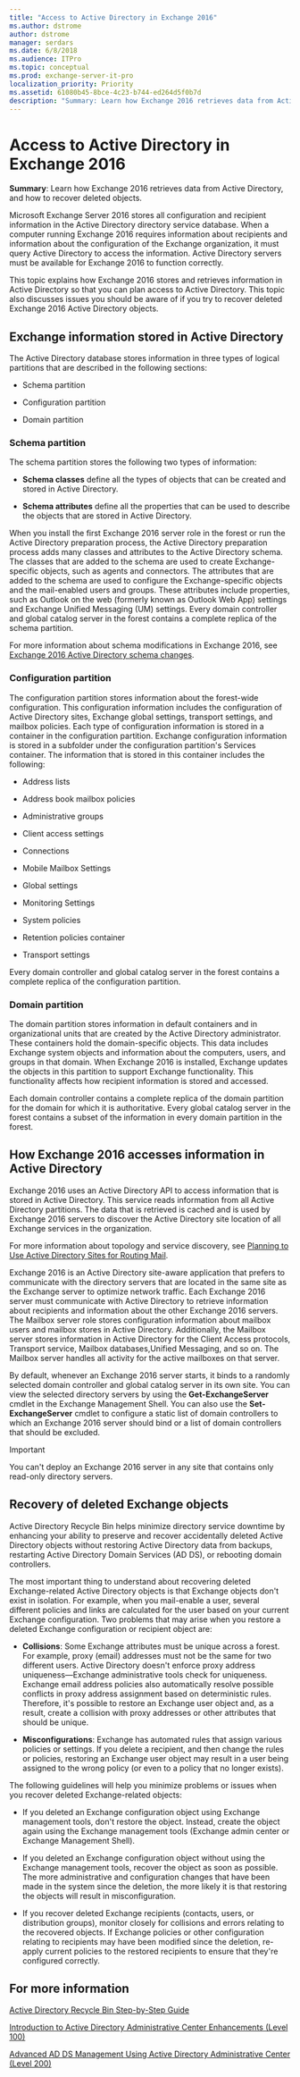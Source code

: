 ```yaml
---
title: "Access to Active Directory in Exchange 2016"
ms.author: dstrome
author: dstrome
manager: serdars
ms.date: 6/8/2018
ms.audience: ITPro
ms.topic: conceptual
ms.prod: exchange-server-it-pro
localization_priority: Priority
ms.assetid: 61080b45-8bce-4c23-b744-ed264d5f0b7d
description: "Summary: Learn how Exchange 2016 retrieves data from Active Directory, and how to recover deleted objects."
---
```


# Access to Active Directory in Exchange 2016

 **Summary**: Learn how Exchange 2016 retrieves data from Active Directory, and how to recover deleted objects.
  
Microsoft Exchange Server 2016 stores all configuration and recipient information in the Active Directory directory service database. When a computer running Exchange 2016 requires information about recipients and information about the configuration of the Exchange organization, it must query Active Directory to access the information. Active Directory servers must be available for Exchange 2016 to function correctly.
  
This topic explains how Exchange 2016 stores and retrieves information in Active Directory so that you can plan access to Active Directory. This topic also discusses issues you should be aware of if you try to recover deleted Exchange 2016 Active Directory objects.
  
## Exchange information stored in Active Directory

The Active Directory database stores information in three types of logical partitions that are described in the following sections:
  
- Schema partition
    
- Configuration partition
    
- Domain partition
    
### Schema partition

The schema partition stores the following two types of information:
  
- **Schema classes** define all the types of objects that can be created and stored in Active Directory.
    
- **Schema attributes** define all the properties that can be used to describe the objects that are stored in Active Directory.
    
When you install the first Exchange 2016 server role in the forest or run the Active Directory preparation process, the Active Directory preparation process adds many classes and attributes to the Active Directory schema. The classes that are added to the schema are used to create Exchange-specific objects, such as agents and connectors. The attributes that are added to the schema are used to configure the Exchange-specific objects and the mail-enabled users and groups. These attributes include properties, such as Outlook on the web (formerly known as Outlook Web App) settings and Exchange Unified Messaging (UM) settings. Every domain controller and global catalog server in the forest contains a complete replica of the schema partition.
  
For more information about schema modifications in Exchange 2016, see [Exchange 2016 Active Directory schema changes](ad-schema-changes.md).
  
### Configuration partition

The configuration partition stores information about the forest-wide configuration. This configuration information includes the configuration of Active Directory sites, Exchange global settings, transport settings, and mailbox policies. Each type of configuration information is stored in a container in the configuration partition. Exchange configuration information is stored in a subfolder under the configuration partition's Services container. The information that is stored in this container includes the following:
  
- Address lists
    
- Address book mailbox policies
    
- Administrative groups
    
- Client access settings
    
- Connections
    
- Mobile Mailbox Settings
    
- Global settings
    
- Monitoring Settings
    
- System policies
    
- Retention policies container
    
- Transport settings
    
Every domain controller and global catalog server in the forest contains a complete replica of the configuration partition.
  
### Domain partition

The domain partition stores information in default containers and in organizational units that are created by the Active Directory administrator. These containers hold the domain-specific objects. This data includes Exchange system objects and information about the computers, users, and groups in that domain. When Exchange 2016 is installed, Exchange updates the objects in this partition to support Exchange functionality. This functionality affects how recipient information is stored and accessed.
  
Each domain controller contains a complete replica of the domain partition for the domain for which it is authoritative. Every global catalog server in the forest contains a subset of the information in every domain partition in the forest.
  
## How Exchange 2016 accesses information in Active Directory

Exchange 2016 uses an Active Directory API to access information that is stored in Active Directory. This service reads information from all Active Directory partitions. The data that is retrieved is cached and is used by Exchange 2016 servers to discover the Active Directory site location of all Exchange services in the organization.
  
For more information about topology and service discovery, see [Planning to Use Active Directory Sites for Routing Mail](http://technet.microsoft.com/library/0f697cee-bcaa-4c69-b80c-7a2afd1817d2.aspx).
  
Exchange 2016 is an Active Directory site-aware application that prefers to communicate with the directory servers that are located in the same site as the Exchange server to optimize network traffic. Each Exchange 2016 server must communicate with Active Directory to retrieve information about recipients and information about the other Exchange 2016 servers. The Mailbox server role stores configuration information about mailbox users and mailbox stores in Active Directory. Additionally, the Mailbox server stores information in Active Directory for the Client Access protocols, Transport service, Mailbox databases,Unified Messaging, and so on. The Mailbox server handles all activity for the active mailboxes on that server.
  
By default, whenever an Exchange 2016 server starts, it binds to a randomly selected domain controller and global catalog server in its own site. You can view the selected directory servers by using the **Get-ExchangeServer** cmdlet in the Exchange Management Shell. You can also use the **Set-ExchangeServer** cmdlet to configure a static list of domain controllers to which an Exchange 2016 server should bind or a list of domain controllers that should be excluded.
  
> [!IMPORTANT]
> You can't deploy an Exchange 2016 server in any site that contains only read-only directory servers.
  
## Recovery of deleted Exchange objects

Active Directory Recycle Bin helps minimize directory service downtime by enhancing your ability to preserve and recover accidentally deleted Active Directory objects without restoring Active Directory data from backups, restarting Active Directory Domain Services (AD DS), or rebooting domain controllers.
  
The most important thing to understand about recovering deleted Exchange-related Active Directory objects is that Exchange objects don't exist in isolation. For example, when you mail-enable a user, several different policies and links are calculated for the user based on your current Exchange configuration. Two problems that may arise when you restore a deleted Exchange configuration or recipient object are:
  
- **Collisions**: Some Exchange attributes must be unique across a forest. For example, proxy (email) addresses must not be the same for two different users. Active Directory doesn't enforce proxy address uniqueness—Exchange administrative tools check for uniqueness. Exchange email address policies also automatically resolve possible conflicts in proxy address assignment based on deterministic rules. Therefore, it's possible to restore an Exchange user object and, as a result, create a collision with proxy addresses or other attributes that should be unique.
    
- **Misconfigurations**: Exchange has automated rules that assign various policies or settings. If you delete a recipient, and then change the rules or policies, restoring an Exchange user object may result in a user being assigned to the wrong policy (or even to a policy that no longer exists).
    
The following guidelines will help you minimize problems or issues when you recover deleted Exchange-related objects:
  
- If you deleted an Exchange configuration object using Exchange management tools, don't restore the object. Instead, create the object again using the Exchange management tools (Exchange admin center or Exchange Management Shell).
    
- If you deleted an Exchange configuration object without using the Exchange management tools, recover the object as soon as possible. The more administrative and configuration changes that have been made in the system since the deletion, the more likely it is that restoring the objects will result in misconfiguration.
    
- If you recover deleted Exchange recipients (contacts, users, or distribution groups), monitor closely for collisions and errors relating to the recovered objects. If Exchange policies or other configuration relating to recipients may have been modified since the deletion, re-apply current policies to the restored recipients to ensure that they're configured correctly.
    
## For more information

[Active Directory Recycle Bin Step-by-Step Guide](https://go.microsoft.com/fwlink/p/?linkId=178720)
  
[Introduction to Active Directory Administrative Center Enhancements (Level 100)](https://go.microsoft.com/fwlink/p/?linkId=267641)
  
[Advanced AD DS Management Using Active Directory Administrative Center (Level 200)](https://go.microsoft.com/fwlink/p/?LinkId=267642)
  

